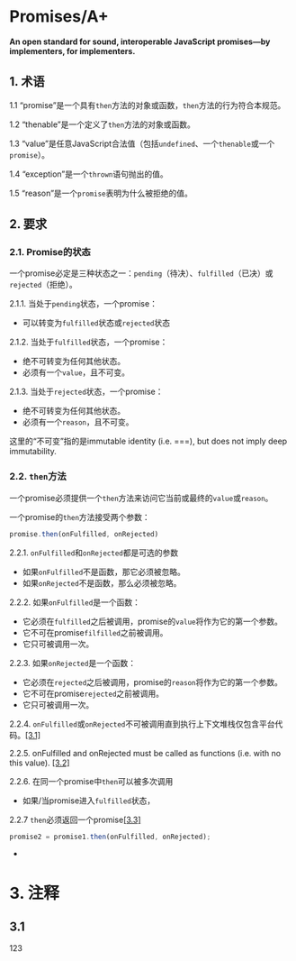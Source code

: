 # Promises/A+

**An open standard for sound, interoperable JavaScript promises—by implementers, for implementers.**

## 1. 术语
1.1 “promise”是一个具有`then`方法的对象或函数，`then`方法的行为符合本规范。

1.2 “thenable”是一个定义了`then`方法的对象或函数。

1.3 “value”是任意JavaScript合法值（包括`undefined`、一个`thenable`或一个`promise`）。

1.4 “exception”是一个`thrown`语句抛出的值。

1.5 “reason”是一个`promise`表明为什么被拒绝的值。


## 2. 要求

### 2.1. Promise的状态
一个promise必定是三种状态之一：`pending`（待决）、`fulfilled`（已决）或`rejected`（拒绝）。

2.1.1. 当处于`pending`状态，一个promise：
* 可以转变为`fulfilled`状态或`rejected`状态

2.1.2.  当处于`fulfilled`状态，一个promise：
* 绝不可转变为任何其他状态。
* 必须有一个`value`，且不可变。

2.1.3. 当处于`rejected`状态，一个promise：
* 绝不可转变为任何其他状态。
* 必须有一个`reason`，且不可变。

这里的“不可变”指的是immutable identity (i.e. ===), but does not imply deep immutability.

### 2.2. `then`方法
一个promise必须提供一个`then`方法来访问它当前或最终的`value`或`reason`。

一个promise的`then`方法接受两个参数：
```js
promise.then(onFulfilled, onRejected)
```

2.2.1. `onFulfilled`和`onRejected`都是可选的参数
* 如果`onFulfilled`不是函数，那它必须被忽略。
* 如果`onRejected`不是函数，那么必须被忽略。

2.2.2. 如果`onFulfilled`是一个函数：
* 它必须在`fulfilled`之后被调用，promise的`value`将作为它的第一个参数。
* 它不可在promise`filfilled`之前被调用。
* 它只可被调用一次。

2.2.3. 如果`onRejected`是一个函数：
* 它必须在`rejected`之后被调用，promise的`reason`将作为它的第一个参数。
* 它不可在promise`rejected`之前被调用。
* 它只可被调用一次。

2.2.4. `onFulfilled`或`onRejected`不可被调用直到执行上下文堆栈仅包含平台代码。[[3.1]](#3.1)

2.2.5. onFulfilled and onRejected must be called as functions (i.e. with no this value). [[3.2]](#3.2)

2.2.6. 在同一个promise中`then`可以被多次调用
* 如果/当promise进入`fulfilled`状态，

2.2.7 `then`必须返回一个promise[[3.3]](#3.3)
```js
promise2 = promise1.then(onFulfilled, onRejected);
```
* 

# 3. 注释

<a id="3.1"></a>

## 3.1
123

